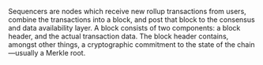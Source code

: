 Sequencers are nodes which receive new rollup transactions from users, combine the transactions into a block, and post that block to the consensus and data availability layer. A block consists of two components: a block header, and the actual transaction data. The block header contains, amongst other things, a cryptographic commitment to the state of the chain—usually a Merkle root.